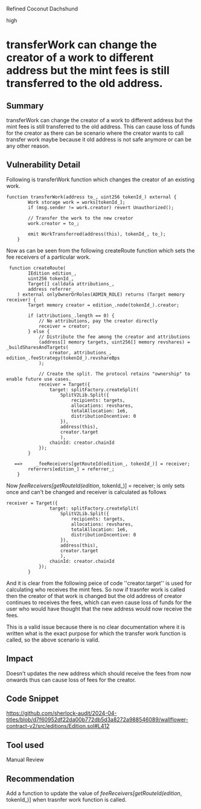 Refined Coconut Dachshund

high

# transferWork can change the creator of a work to different address but the mint fees is still transferred to the old address.

## Summary
transferWork can change the creator of a work to different address but the mint fees is still transferred to the old address. This can cause loss of funds for the creator as there can be scenario where the creator wants to call transfer work maybe because it old address  is not safe anymore or can be any other reason.
## Vulnerability Detail
Following is transferWork function which changes the creator of an existing work.
```solidity
function transferWork(address to_, uint256 tokenId_) external {
        Work storage work = works[tokenId_];
        if (msg.sender != work.creator) revert Unauthorized();

        // Transfer the work to the new creator
        work.creator = to_;

        emit WorkTransferred(address(this), tokenId_, to_);
    }
```
Now as can be seen from the following createRoute function which sets the fee receivers of a particular work.
```solidity
 function createRoute(
        IEdition edition_,
        uint256 tokenId_,
        Target[] calldata attributions_,
        address referrer_
    ) external onlyOwnerOrRoles(ADMIN_ROLE) returns (Target memory receiver) {
        Target memory creator = edition_.node(tokenId_).creator;

        if (attributions_.length == 0) {
            // No attributions, pay the creator directly
            receiver = creator;
        } else {
            // Distribute the fee among the creator and attributions
            (address[] memory targets, uint256[] memory revshares) = _buildSharesAndTargets(
                creator, attributions_, edition_.feeStrategy(tokenId_).revshareBps
            );

            // Create the split. The protocol retains "ownership" to enable future use cases.
            receiver = Target({
                target: splitFactory.createSplit(
                    SplitV2Lib.Split({
                        recipients: targets,
                        allocations: revshares,
                        totalAllocation: 1e6,
                        distributionIncentive: 0
                    }),
                    address(this),
                    creator.target
                    ),
                chainId: creator.chainId
            });
        }

   ==>     _feeReceivers[getRouteId(edition_, tokenId_)] = receiver;
        referrers[edition_] = referrer_;
    }
```
Now _feeReceivers[getRouteId(edition_, tokenId_)] = receiver; is only sets once and can't be changed and receiver is calculated as follows 
```solidity
receiver = Target({
                target: splitFactory.createSplit(
                    SplitV2Lib.Split({
                        recipients: targets,
                        allocations: revshares,
                        totalAllocation: 1e6,
                        distributionIncentive: 0
                    }),
                    address(this),
                    creator.target
                    ),
                chainId: creator.chainId
            });
        }
```
And it is clear from the following peice of code ''creator.target'' is used for calculating who receives the mint fees. So now if trasnfer work is called then the creator of that work is changed but the old address of creator continues to receives the fees, which can even cause loss of funds for the user who would have thought that the new address would now receive the fees.





This is a valid issue because there is no clear documentation where it is written what is the exact purpose for which the transfer work function is called, so the above scenario is valid.

## Impact
Doesn't updates the new address which should receive the fees from now onwards thus can cause loss of fees for the creator.
## Code Snippet
https://github.com/sherlock-audit/2024-04-titles/blob/d7f60952df22da00b772db5d3a8272a988546089/wallflower-contract-v2/src/editions/Edition.sol#L412
## Tool used

Manual Review

## Recommendation
Add a function to update the value of _feeReceivers[getRouteId(edition_, tokenId_)] when trasnfer work function is called.